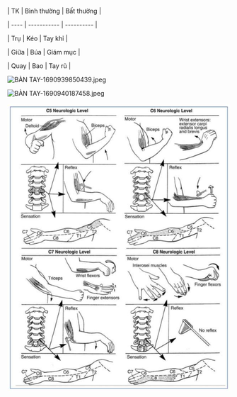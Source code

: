 
  
| TK   | Bình thường | Bất thường |
  
| ---- | ----------- | ---------- |
  
| Trụ  | Kéo         | Tay khỉ    | 
  
| Giữa | Búa         | Giám mục   |
  
| Quay | Bao         | Tay rũ     |
  

  

  
![BÀN TAY-1690939850439.jpeg](./200%20Files/image/image/B%C3%80N%20TAY-1690939850439.jpeg)
  

  
![BÀN TAY-1690940187458.jpeg](./200%20Files/image/image/B%C3%80N%20TAY-1690940187458.jpeg)
  

  
![Kham TK C5-8.jpeg](./200%20Files/image/image/Kham%20TK%20C5-8.jpeg)